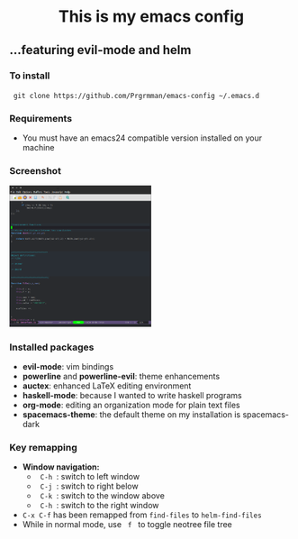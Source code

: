 <h1 align="center">This is my emacs config</h1>
<h2> ...featuring <b>evil-mode</b> and <b>helm</b></h2>

<h3> To install </h3>
<code> git clone https://github.com/Prgrmman/emacs-config ~/.emacs.d </code> 

<h3> Requirements </h3>

<ul>
<li> You must have an emacs24 compatible version installed on your machine </li> 
</ul>
<h3> Screenshot </h3>
<img src="https://raw.githubusercontent.com/Prgrmman/emacs-config/master/screenshots/screenshot.png" width="50%" height= "50%">
  
<h3> Installed packages</h3>
<ul>
  <li> <b>evil-mode</b>: vim bindings </li>
  <li> <b>powerline</b> and <b>powerline-evil</b>: theme enhancements</li>
  <li> <b>auctex</b>: enhanced LaTeX editing environment </li>
  <li> <b>haskell-mode</b>: because I wanted to write haskell programs </li>
  <li> <b>org-mode</b>: editing an organization mode for plain text files </li>
  <li> <b>spacemacs-theme</b>: the default theme on my installation is spacemacs-dark </li> 
</ul>

<h3> Key remapping </h3>
<ul>
    <li> <b> Window navigation: </b> 
	<ul>
	    <li> <code> C-h </code>: switch to left window </li>
	    <li> <code> C-j </code>: switch to right below </li>
	    <li> <code> C-k </code>: switch to the window above </li>
	    <li> <code> C-h </code>: switch to the right window </li>
	</ul>
    </li>
  <li> <code>C-x C-f</code> has been remapped from <code>find-files</code> to <code>helm-find-files</code></li>
  <li> While in normal mode, use <code> f </code> to toggle neotree file tree  </li>
    </ul>
